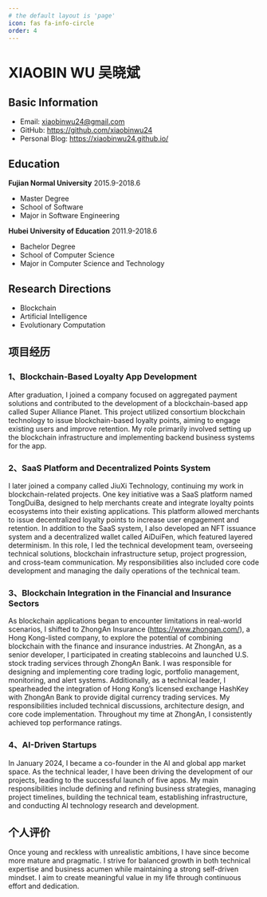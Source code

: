 ```yaml
---
# the default layout is 'page'
icon: fas fa-info-circle
order: 4
---
```

# XIAOBIN WU 吴晓斌
## Basic Information
* Email: xiaobinwu24@gmail.com
* GitHub: <https://github.com/xiaobinwu24>
* Personal Blog: <https://xiaobinwu24.github.io/>

## Education
**Fujian Normal University** 2015.9-2018.6
* Master Degree
* School of Software
* Major in Software Engineering

**Hubei University of Education** 2011.9-2018.6
* Bachelor Degree
* School of Computer Science
* Major in Computer Science and Technology

## Research Directions
* Blockchain
* Artificial Intelligence
* Evolutionary Computation



## 项目经历

### 1、Blockchain-Based Loyalty App Development
After graduation, I joined a company focused on aggregated payment solutions and contributed to the development of a blockchain-based app called Super Alliance Planet. This project utilized consortium blockchain technology to issue blockchain-based loyalty points, aiming to engage existing users and improve retention. My role primarily involved setting up the blockchain infrastructure and implementing backend business systems for the app.



### 2、SaaS Platform and Decentralized Points System
I later joined a company called JiuXi Technology, continuing my work in blockchain-related projects. One key initiative was a SaaS platform named TongDuiBa, designed to help merchants create and integrate loyalty points ecosystems into their existing applications. This platform allowed merchants to issue decentralized loyalty points to increase user engagement and retention. In addition to the SaaS system, I also developed an NFT issuance system and a decentralized wallet called AiDuiFen, which featured layered determinism. In this role, I led the technical development team, overseeing technical solutions, blockchain infrastructure setup, project progression, and cross-team communication. My responsibilities also included core code development and managing the daily operations of the technical team.


### 3、Blockchain Integration in the Financial and Insurance Sectors
As blockchain applications began to encounter limitations in real-world scenarios, I shifted to ZhongAn Insurance (https://www.zhongan.com/), a Hong Kong-listed company, to explore the potential of combining blockchain with the finance and insurance industries. At ZhongAn, as a senior developer, I participated in creating stablecoins and launched U.S. stock trading services through ZhongAn Bank. I was responsible for designing and implementing core trading logic, portfolio management, monitoring, and alert systems. Additionally, as a technical leader, I spearheaded the integration of Hong Kong’s licensed exchange HashKey with ZhongAn Bank to provide digital currency trading services. My responsibilities included technical discussions, architecture design, and core code implementation. Throughout my time at ZhongAn, I consistently achieved top performance ratings.



### 4、AI-Driven Startups
In January 2024, I became a co-founder in the AI and global app market space. As the technical leader, I have been driving the development of our projects, leading to the successful launch of five apps. My main responsibilities include defining and refining business strategies, managing project timelines, building the technical team, establishing infrastructure, and conducting AI technology research and development.



## 个人评价

Once young and reckless with unrealistic ambitions, I have since become more mature and pragmatic. I strive for balanced growth in both technical expertise and business acumen while maintaining a strong self-driven mindset. I aim to create meaningful value in my life through continuous effort and dedication.



<!-- 
> Add Markdown syntax content to file `_tabs/about.md`{: .filepath } and it will show up on this page.
{: .prompt-tip } -->
